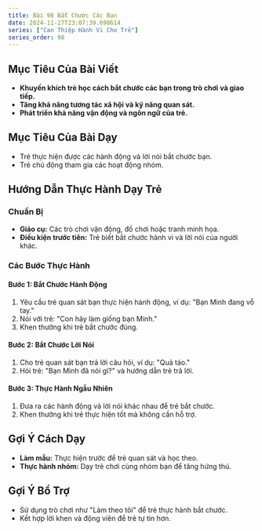 ```yaml
---
title: Bài 98 Bắt Chước Các Bạn
date: 2024-11-27T23:07:39.698614
series: ["Can Thiệp Hành Vi Cho Trẻ"]
series_order: 98
---
```


## Mục Tiêu Của Bài Viết
- **Khuyến khích trẻ học cách bắt chước các bạn trong trò chơi và giao tiếp.**
- **Tăng khả năng tương tác xã hội và kỹ năng quan sát.**
- **Phát triển khả năng vận động và ngôn ngữ của trẻ.**

## Mục Tiêu Của Bài Dạy
- Trẻ thực hiện được các hành động và lời nói bắt chước bạn.
- Trẻ chủ động tham gia các hoạt động nhóm.

## Hướng Dẫn Thực Hành Dạy Trẻ

### Chuẩn Bị
- **Giáo cụ:** Các trò chơi vận động, đồ chơi hoặc tranh minh họa.
- **Điều kiện trước tiên:** Trẻ biết bắt chước hành vi và lời nói của người khác.

### Các Bước Thực Hành
#### Bước 1: Bắt Chước Hành Động
1. Yêu cầu trẻ quan sát bạn thực hiện hành động, ví dụ: "Bạn Minh đang vỗ tay."
2. Nói với trẻ: "Con hãy làm giống bạn Minh."
3. Khen thưởng khi trẻ bắt chước đúng.

#### Bước 2: Bắt Chước Lời Nói
1. Cho trẻ quan sát bạn trả lời câu hỏi, ví dụ: "Quả táo."
2. Hỏi trẻ: "Bạn Minh đã nói gì?" và hướng dẫn trẻ trả lời.

#### Bước 3: Thực Hành Ngẫu Nhiên
1. Đưa ra các hành động và lời nói khác nhau để trẻ bắt chước.
2. Khen thưởng khi trẻ thực hiện tốt mà không cần hỗ trợ.

## Gợi Ý Cách Dạy
- **Làm mẫu:** Thực hiện trước để trẻ quan sát và học theo.
- **Thực hành nhóm:** Dạy trẻ chơi cùng nhóm bạn để tăng hứng thú.

## Gợi Ý Bổ Trợ
- Sử dụng trò chơi như "Làm theo tôi" để trẻ thực hành bắt chước.
- Kết hợp lời khen và động viên để trẻ tự tin hơn.

